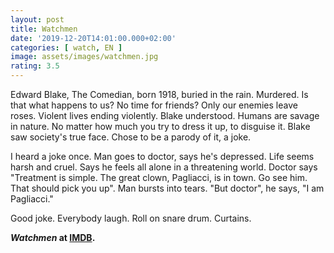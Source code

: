```yaml
---
layout: post
title: Watchmen
date: '2019-12-20T14:01:00.000+02:00'
categories: [ watch, EN ]
image: assets/images/watchmen.jpg
rating: 3.5
---
```


Edward Blake, The Comedian, born 1918, buried in the rain. Murdered. Is that what happens to us? No time for friends? Only our enemies leave roses. Violent lives ending violently. Blake understood. Humans are savage in nature. No matter how much you try to dress it up, to disguise it. Blake saw society's true face. Chose to be a parody of it, a joke.

I heard a joke once. Man goes to doctor, says he's depressed. Life seems harsh and cruel. Says he feels all alone in a threatening world. Doctor says "Treatment is simple. The great clown, Pagliacci, is in town. Go see him. That should pick you up". Man bursts into tears. "But doctor", he says, "I am Pagliacci."

Good joke. Everybody laugh. Roll on snare drum. Curtains.


***Watchmen* at <a target="_blank" href="https://www.imdb.com/title/tt0409459/">IMDB</a>.**